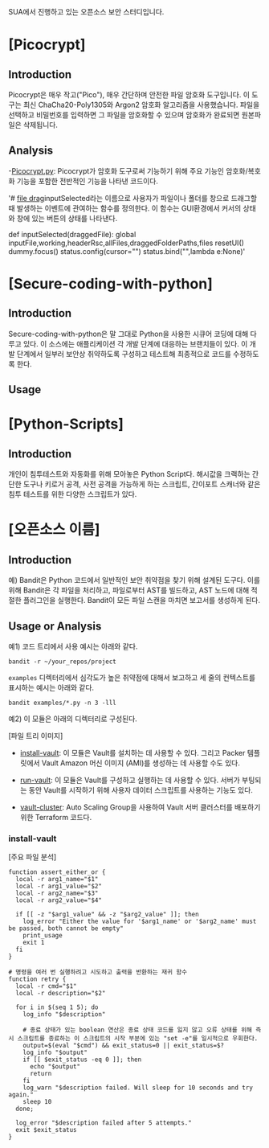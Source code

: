 SUA에서 진행하고 있는 오픈소스 보안 스터디입니다.

# [Picocrypt]

## Introduction
Picocrypt은 매우 작고("Pico"), 매우 간단하며 안전한 파일 암호화 도구입니다. 이 도구는 최신 ChaCha20-Poly1305와 Argon2 암호화 알고리즘을 사용했습니다. 파일을 선택하고 비밀번호를 입력하면 그 파일을 암호화할 수 있으며 암호화가 완료되면 원본파일은 삭제됩니다.

## Analysis

-[Picocrypt.py](https://github.com/canon827/Picocrypt/blob/main/src/Picocrypt.py): Picocrypt가 암호화 도구로써 기능하기 위해 주요 기능인 암호화/복호화 기능을 포함한 전반적인 기능을 나타낸 코드이다.

'# [file drag](https://github.com/canon827/Picocrypt/blob/7325b65e03204badb9cee320fc899ff1f890594e/src/Picocrypt.py#L103)inputSelected라는 이름으로  사용자가 파일이나 폴더를 창으로 드래그할 때 발생하는 이벤트에 관여하는 함수를 정의한다. 이 함수는 GUI환경에서 커서의 상태와 창에 있는 버튼의 상태를 나타낸다.


def inputSelected(draggedFile):
	global inputFile,working,headerRsc,allFiles,draggedFolderPaths,files
	resetUI()
	dummy.focus()
	status.config(cursor="")
	status.bind("<Button-1>",lambda e:None)'



# [Secure-coding-with-python]

## Introduction
Secure-coding-with-python은 말 그대로 Python을 사용한 시큐어 코딩에 대해 다루고 있다. 이 소스에는 애플리케이션 각 개발 단계에 대응하는 브랜치들이 있다. 이 개발 단계에서 일부러 보안상 취약하도록 구성하고 테스트해 최종적으로 코드를 수정하도록 한다.

## Usage

# [Python-Scripts]

## Introduction
개인이 침투테스트와 자동화를 위해 모아놓은 Python Script다. 해시값을 크랙하는 간단한 도구나 키로거 공격, 사전 공격을 가능하게 하는 스크립트, 간이포트 스캐너와 같은 침투 테스트를 위한 다양한 스크립트가 있다. 



# [오픈소스 이름]

## Introduction
예) Bandit은 Python 코드에서 일반적인 보안 취약점을 찾기 위해 설계된 도구다. 이를 위해 Bandit은 각 파일을 처리하고, 파일로부터 AST를 빌드하고, AST 노드에 대해 적절한 플러그인을 실행한다. Bandit이 모든 파일 스캔을 마치면 보고서를 생성하게 된다.

## Usage or Analysis
예1) 코드 트리에서 사용 예시는 아래와 같다.

```
bandit -r ~/your_repos/project
```

`examples` 디렉터리에서 심각도가 높은 취약점에 대해서 보고하고 세 줄의 컨텍스트를 표시하는 예시는 아래와 같다.

```
bandit examples/*.py -n 3 -lll
```

예2) 이 모듈은 아래의 디렉터리로 구성된다.

[파일 트리 이미지]

- [install-vault](https://github.com/henrychoi7/opensource-security-sua): 이 모듈은 Vault를 설치하는 데 사용할 수 있다. 그리고 Packer 템플릿에서 Vault Amazon 머신 이미지 (AMI)를 생성하는 데 사용할 수도 있다.

- [run-vault](https://github.com/henrychoi7/opensource-security-sua): 이 모듈은 Vault를 구성하고 실행하는 데 사용할 수 있다. 서버가 부팅되는 동안 Vault를 시작하기 위해 사용자 데이터 스크립트를 사용하는 기능도 있다.

- [vault-cluster](https://github.com/henrychoi7/opensource-security-sua): Auto Scaling Group을 사용하여 Vault 서버 클러스터를 배포하기 위한 Terraform 코드다.

### install-vault
[주요 파일 분석]

```
function assert_either_or {
  local -r arg1_name="$1"
  local -r arg1_value="$2"
  local -r arg2_name="$3"
  local -r arg2_value="$4"

  if [[ -z "$arg1_value" && -z "$arg2_value" ]]; then
    log_error "Either the value for '$arg1_name' or '$arg2_name' must be passed, both cannot be empty"
    print_usage
    exit 1
  fi
}

# 명령을 여러 번 실행하려고 시도하고 출력을 반환하는 재귀 함수
function retry {
  local -r cmd="$1"
  local -r description="$2"

  for i in $(seq 1 5); do
    log_info "$description"
    
    # 종료 상태가 있는 boolean 연산은 종료 상태 코드를 잃지 않고 오류 상태를 위해 즉시 스크립트를 종료하는 이 스크립트의 시작 부분에 있는 "set -e"를 일시적으로 우회한다.
    output=$(eval "$cmd") && exit_status=0 || exit_status=$?
    log_info "$output"
    if [[ $exit_status -eq 0 ]]; then
      echo "$output"
      return
    fi
    log_warn "$description failed. Will sleep for 10 seconds and try again."
    sleep 10
  done;

  log_error "$description failed after 5 attempts."
  exit $exit_status
}
```